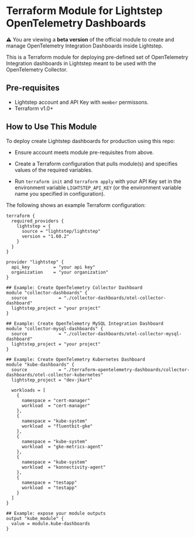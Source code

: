 # Terraform Module for Lightstep OpenTelemetry Dashboards

**:warning:** You are viewing a **beta version** of the official
module to create and manage OpenTelemetry Integration Dashboards inside Lightstep.

This is a Terraform module for deploying pre-defined set of OpenTelemetry Integration dashboards in Lightstep meant to be used with the OpenTelemetry Collector.

## Pre-requisites

* Lightstep account and API Key with `member` permissons.
* Terraform v1.0+


## How to Use This Module

To deploy create Lightstep dashboards for production using this repo:

- Ensure account meets module pre-requisites from above.

- Create a Terraform configuration that pulls module(s) and specifies values
  of the required variables.

- Run `terraform init` and `terraform apply` with your API Key set in the environment variable `LIGHTSTEP_API_KEY` (or the environment variable name you specified in configuration).

The following shows an example Terraform configuration:

```
terraform {
  required_providers {
    lightstep = {
      source = "lightstep/lightstep"
      version = "1.60.2"
    }
  }
}

provider "lightstep" {
  api_key         = "your api key"
  organization    = "your organization"
}

## Example: Create OpenTelemetry Collector Dashboard
module "collector-dashboards" {
  source            = "./collector-dashboards/otel-collector-dashboard"
  lightstep_project = "your project"
}

## Example: Create OpenTelemetry MySQL Integration Dashboard
module "collector-mysql-dashboards" {
  source            = "./collector-dashboards/otel-collector-mysql-dashboard"
  lightstep_project = "your project"
}

## Example: Create OpenTelemetry Kubernetes Dashboard
module "kube-dashboards" {
  source            = "./terraform-opentelemetry-dashboards/collector-dashboards/otel-collector-kubernetes"
  lightstep_project = "dev-jkart"

  workloads = [
    {
      namespace = "cert-manager"
      workload  = "cert-manager"
    },
    {
      namespace = "kube-system"
      workload  = "fluentbit-gke"
    },
    {
      namespace = "kube-system"
      workload  = "gke-metrics-agent"
    },
    {
      namespace = "kube-system"
      workload  = "konnectivity-agent"
    },
    {
      namespace = "testapp"
      workload  = "testapp"
    }
  ]
}

## Example: expose your module outputs
output "kube_module" {
  value = module.kube-dashboards
}


```

